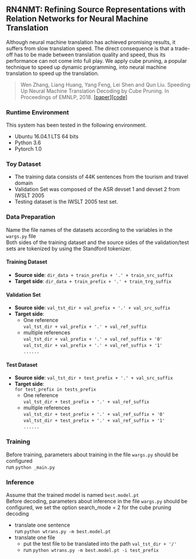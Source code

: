 
## RN4NMT: Refining Source Representations with Relation Networks for Neural Machine Translation

Although neural machine translation has achieved promising results, it suffers from slow translation speed. The direct consequence is that a trade-off has to be made between translation quality and speed, thus its performance can not come into full play. We apply cube pruning, a popular technique to speed up dynamic programming, into neural machine translation to speed up the translation.

> Wen Zhang, Liang Huang, Yang Feng, Lei Shen and Qun Liu. Speeding Up Neural Machine Translation Decoding by Cube Pruning. In Proceedings of EMNLP, 2018. [\[paper\]](http://aclweb.org/anthology/D18-1460)[\[code\]](https://github.com/ictnlp/CPDecoder/blob/master/searchs/cp.py)

### Runtime Environment
This system has been tested in the following environment.
+ Ubuntu 16.04.1 LTS 64 bits
+ Python 3.6
+ Pytorch 1.0

### Toy Dataset
+ The training data consists of 44K sentences from the tourism and travel domain
+ Validation Set was composed of the ASR devset 1 and devset 2 from IWSLT 2005
+ Testing dataset is the IWSLT 2005 test set.

### Data Preparation
Name the file names of the datasets according to the variables in the ``wargs.py`` file  
Both sides of the training dataset and the source sides of the validation/test sets are tokenized by using the Standford tokenizer.

#### Training Dataset

+ **Source side**: ``dir_data + train_prefix + '.' + train_src_suffix``  
+ **Target side**: ``dir_data + train_prefix + '.' + train_trg_suffix``  

#### Validation Set

+ **Source side**: ``val_tst_dir + val_prefix + '.' + val_src_suffix``    
+ **Target side**:  
	+ One reference  
``val_tst_dir + val_prefix + '.' + val_ref_suffix``  
	+ multiple references  
``val_tst_dir + val_prefix + '.' + val_ref_suffix + '0'``  
``val_tst_dir + val_prefix + '.' + val_ref_suffix + '1'``  
``......``

#### Test Dataset
+ **Source side**: ``val_tst_dir + test_prefix + '.' + val_src_suffix``  
+ **Target side**:  
``for test_prefix in tests_prefix``
	+ One reference  
``val_tst_dir + test_prefix + '.' + val_ref_suffix``  
	+ multiple references  
``val_tst_dir + test_prefix + '.' + val_ref_suffix + '0'``  
``val_tst_dir + test_prefix + '.' + val_ref_suffix + '1'``  
``......``
 
### Training
Before training, parameters about training in the file ``wargs.py`` should be configured  
run ``python _main.py``

### Inference
Assume that the trained model is named ``best.model.pt``  
Before decoding, parameters about inference in the file ``wargs.py`` should be configured, we set
the option search\_mode = 2 for the cube pruning decoding
+ translate one sentence  
run ``python wtrans.py -m best.model.pt``
+ translate one file  
	+ put the test file to be translated into the path ``val_tst_dir + '/'``  
	+ run ``python wtrans.py -m best.model.pt -i test_prefix``








